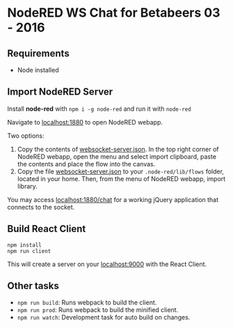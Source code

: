 # NodeRED WS Chat for Betabeers 03 - 2016

## Requirements

- Node installed

## Import NodeRED Server

Install **node-red** with `npm i -g node-red` and run it with `node-red`

Navigate to [localhost:1880](http://localhost:1880) to open NodeRED webapp.

Two options:

1. Copy the contents of [websocket-server.json](websocket-server.json). In the 
top right corner of NodeRED webapp, open the menu and select import clipboard,
paste the contents and place the flow into the canvas.
2. Copy the file [websocket-server.json](websocket-server.json) to your 
`.node-red/lib/flows` folder, located in your home. Then, from the menu of 
NodeRED webapp, import library.

You may access [localhost:1880/chat](http://localhost:1880/chat) for a working 
jQuery application that connects to the socket.

## Build React Client

```
npm install
npm run client
```

This will create a server on your [localhost:9000](http://localhost:9000) with 
the React Client.

## Other tasks

- `npm run build`: Runs webpack to build the client.
- `npm run prod`: Runs webpack to build the minified client.
- `npm run watch`: Development task for auto build on changes.
